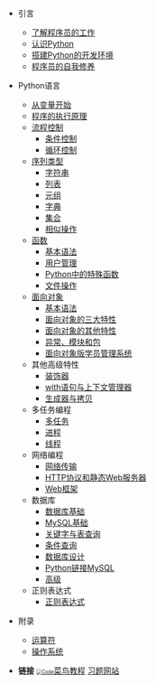 

* 引言
  * [了解程序员的工作](intro/web)
  * [认识Python](intro/history)
  * [搭建Python的开发环境](intro/env)
  * [程序员的自我修养](intro/experience)

* Python语言
  * [从变量开始](grammar/var)
  * [程序的执行原理](grammar/principle)
  * [流程控制](grammar/flow/index)
    * [条件控制](grammar/flow/if)
    * [循环控制](grammar/flow/for)
  * [序列类型](grammar/struct/index)
    * [字符串](grammar/struct/str)
    * [列表](grammar/struct/list)
    * [元组](grammar/struct/tuple)
    * [字典](grammar/struct/dict)
    * [集合](grammar/struct/set)
    * [相似操作](grammar/struct/common.md)
  * [函数](grammar/func/index)
    * [基本语法](grammar/func/base)
    * [用户管理](grammar/func/user)
    * [Python中的特殊函数](grammar/func/super)
    * [文件操作](grammar/func/files)
  * [面向对象](grammar/obj/index)
    * [基本语法](grammar/obj/base)
    * [面向对象的三大特性](grammar/obj/child)
    * [面向对象的其他特性](grammar/obj/other)
    * [异常、模块和包](grammar/obj/error)
    * [面向对象版学员管理系统](grammar/obj/demo)
  * 其他高级特性
    * [装饰器](grammar/other/one)
    * [with语句与上下文管理器](grammar/other/two)
    * [生成器与拷贝](grammar/other/three)
  * 多任务编程
    * [多任务](thread/one)
    * [进程](thread/two)
    * [线程](thread/three)
  * 网络编程
    * [网络传输](net/one)
    * [HTTP协议和静态Web服务器](net/two)
    * [Web框架](net/three)
  * 数据库
    * [数据库基础](sql/1-基础)
    * [MySQL基础](sql/2-MySQL基础)
    * [关键字与表查询](sql/3-关键字)
    * [条件查询](sql/4-条件)
    * [数据库设计](sql/5-范式)
    * [Python链接MySQL](sql/6-pymysql)
    * [高级](sql/7-高级)
  * 正则表达式
    * [正则表达式](regular/1-简介)


* 附录
  * [运算符](others/oper)
  * [操作系统](others/linux)

- **链接** 
[<img src="https://static.runoob.com/images/favicon.ico" alt="Code" style="zoom: 60%;" />菜鸟教程](https://www.runoob.com/)
[习题网站](https://pynative.com/python-exercises-with-solutions/)